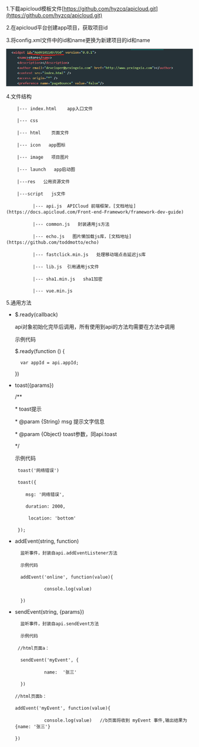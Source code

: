 1.下载apicloud模板文件[https://github.com/hyzcq/apicloud.git](https://github.com/hyzcq/apicloud.git)

2.在apicloud平台创建app项目，获取项目id

3.将config.xml文件中的id和name更换为新建项目的id和name

![](/assets/apicloud-config.png)

4.文件结构

```
    |--- index.html    app入口文件

    |--- css

    |--- html    页面文件

    |--- icon   app图标

    |--- image   项目图片

    |--- launch   app启动图

    |---res   公用资源文件

    |---script   js文件

          |--- api.js  APICloud 前端框架，[文档地址](https://docs.apicloud.com/Front-end-Framework/framework-dev-guide)

          |--- common.js   封装通用js方法

          |--- echo.js   图片懒加载js库，[文档地址](https://github.com/toddmotto/echo)

          |--- fastclick.min.js   处理移动端点击延迟js库

          |--- lib.js  引用通用js文件

          |--- sha1.min.js   sha1加密

          |--- vue.min.js
```

5.通用方法

* $.ready\(callback\)

  api对象初始化完毕后调用，所有使用到api的方法均需要在方法中调用

  示例代码

  $.ready\(function \(\) {

  ```
    var appId = api.appId;
  ```

  }\)

* toast\({params}\)

  /\*\*

  \* toast提示

  \* @param {String} msg 提示文字信息

  \* @param {Object} toast参数，同api.toast

  \*/

  示例代码

  ```
   toast('网络错误')

   toast({

      msg: '网络错误',

      duration: 2000,

       location: 'bottom'

   });
  ```

* addEvent\(string, function\)

  ```
    监听事件，封装自api.addEventListener方法

    示例代码

    addEvent('online', function(value){

             console.log(value)

    })
  ```

* sendEvent\(string, {params}\)

  ```
    监听事件，封装自api.sendEvent方法

    示例代码

   //html页面a：

    sendEvent('myEvent', {

             name:  '张三'

    })

  //html页面b：

  addEvent('myEvent', function(value){

             console.log(value)   //b页面将收到 myEvent 事件,输出结果为{name: '张三'}

  })
  ```



